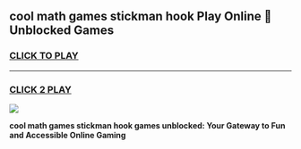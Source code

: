 
## cool math games stickman hook Play Online 👋 Unblocked Games
<h3>
<a href="https://news.freeplayer.one?title=cool_math_games_stickman_hook&ref=17CMG">CLICK TO PLAY</a></h3>
<hr>

<h3>
<a href="https://news.freeplayer.one?title=cool_math_games_stickman_hook&ref=17CMG">CLICK 2 PLAY</a>
  
</h3>

<a href="https://news.freeplayer.one?title=cool_math_games_stickman_hook&ref=17CMG/"><img src="https://clearcache.store/games.png"></a>


**cool math games stickman hook games unblocked: Your Gateway to Fun and Accessible Online Gaming**
